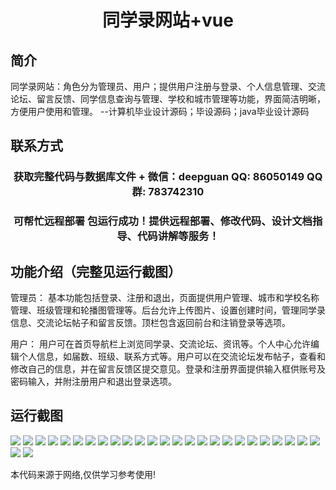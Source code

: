 <p><h1 align="center">同学录网站+vue</h1></p>

## 简介
同学录网站：角色分为管理员、用户；提供用户注册与登录、个人信息管理、交流论坛、留言反馈、同学信息查询与管理、学校和城市管理等功能，界面简洁明晰，方便用户使用和管理。    --计算机毕业设计源码；毕设源码；java毕业设计源码


## 联系方式
<p><h3 align="center">获取完整代码与数据库文件 + 微信：deepguan QQ: 86050149 QQ群: 783742310</h3></p>
<p><h3 align="center">可帮忙远程部署 包运行成功！提供远程部署、修改代码、设计文档指导、代码讲解等服务！</h3></p>

## 功能介绍（完整见运行截图）
管理员： 基本功能包括登录、注册和退出，页面提供用户管理、城市和学校名称管理、班级管理和轮播图管理等。后台允许上传图片、设置创建时间，管理同学录信息、交流论坛帖子和留言反馈。顶栏包含返回前台和注销登录等选项。  
  
用户： 用户可在首页导航栏上浏览同学录、交流论坛、资讯等。个人中心允许编辑个人信息，如届数、班级、联系方式等。用户可以在交流论坛发布帖子，查看和修改自己的信息，并在留言反馈区提交意见。登录和注册界面提供输入框供账号及密码输入，并附注册用户和退出登录选项。


## 运行截图
![](img/001.jpg)
![](img/002.jpg)
![](img/003.jpg)
![](img/004.jpg)
![](img/005.jpg)
![](img/006.jpg)
![](img/007.jpg)
![](img/008.jpg)
![](img/009.jpg)
![](img/010.jpg)
![](img/011.jpg)
![](img/012.jpg)
![](img/013.jpg)
![](img/014.jpg)
![](img/015.jpg)
![](img/016.jpg)
![](img/017.jpg)
![](img/018.jpg)
![](img/019.jpg)
![](img/020.jpg)
![](img/021.jpg)
![](img/022.jpg)
![](img/023.jpg)
![](img/024.jpg)
![](img/025.jpg)
![](img/026.jpg)
![](img/027.jpg)

<p>本代码来源于网络,仅供学习参考使用!</p>
